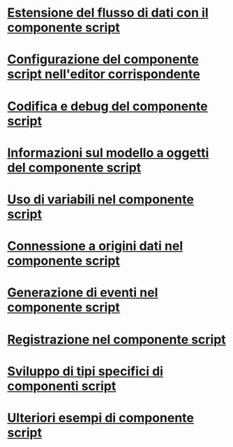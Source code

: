 # [Estensione del flusso di dati con il componente script](extending-the-data-flow-with-the-script-component.md)
# [Configurazione del componente script nell'editor corrispondente](configuring-the-script-component-in-the-script-component-editor.md)
# [Codifica e debug del componente script](coding-and-debugging-the-script-component.md)
# [Informazioni sul modello a oggetti del componente script](understanding-the-script-component-object-model.md)
# [Uso di variabili nel componente script](using-variables-in-the-script-component.md)
# [Connessione a origini dati nel componente script](connecting-to-data-sources-in-the-script-component.md)
# [Generazione di eventi nel componente script](raising-events-in-the-script-component.md)
# [Registrazione nel componente script](logging-in-the-script-component.md)
# [Sviluppo di tipi specifici di componenti script](../../extending-packages-scripting-data-flow-script-component-types/developing-specific-types-of-script-components.md)
# [Ulteriori esempi di componente script](../../extending-packages-scripting-data-flow-script-component-examples/additional-script-component-examples.md)
